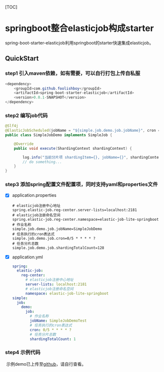 [TOC]

# springboot整合elasticjob构成starter
spring-boot-starter-elasticjob利用springboot的starter快速集成elasticjob。

## QuickStart

### step1 引入maven依赖，如有需要，可以自行打包上传自私服

``` java
<dependency>
    <groupId>com.github.foolishboy</groupId>
    <artifactId>spring-boot-starter-elasticjob</artifactId>
    <version>0.0.1-SNAPSHOT</version>
</dependency>
```

### step2 编写job代码

```java
@Slf4j
@ElasticJobScheduled(jobName = "${simple.job.demo.job.jobName}", cron = "${simple.job.demo.job.cron}", shardingTotalCount = "${simple.job.demo.job.shardingTotalCount}")
public class SimpleJobDemo implements SimpleJob {

    @Override
    public void execute(ShardingContext shardingContext) {

        log.info("当前分片项 shardingItem={}, jobName={}", shardingContext.getShardingItem(), shardingContext.getJobName());
        // do something...
    }
}
```

### step3 添加spring配置文件配置项，同时支持yaml和properties文件

- [x] application.properties

  ```properties
  # elasticjob注册中心地址
  spring.elastic-job.reg-center.server-lists=localhost:2181
  # elasticjob注册命名空间
  spring.elastic-job.reg-center.namespace=elastic-job-lite-springboot
  # 作业名称
  simple.job.demo.job.jobName=SimpleJobDemo
  # 任务执行的cron表达式
  simple.job.demo.job.cron=0/5 * * * * ?
  # 任务分片总数
  simple.job.demo.job.shardingTotalCount=128
  ```

- [x] application.yml

  ```yaml
  spring:
    elastic-job:
      reg-center:
        # elasticjob注册中心地址
        server-lists: localhost:2181
        # elasticjob注册命名空间
        namespace: elastic-job-lite-springboot
  simple:
    job:
      demo:
        job:
          # 作业名称
          jobName: SimpleJobDemoTest
          # 任务执行的cron表达式
          cron: 0/5 * * * * ?
          # 任务分片总数
          shardingTotalCount: 1
  ```



### step4 示例代码

​	示例demo已上传至[github](https://github.com/foolishboy66/spring-boot-starter-elasticjob-test.git)，请自行查看。

